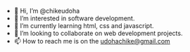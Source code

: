 - 👋 Hi, I’m @chikeudoha
- 👀 I’m interested in software development.
- 🌱 I’m currently learning html, css and javascript.
- 💞️ I’m looking to collaborate on web development projects.
- 📫 How to reach me is on the udohachike@gmail.com

<!---
chikeudoha/chikeudoha is a ✨ special ✨ repository because its `README.md` (this file) appears on your GitHub profile.
You can click the Preview link to take a look at your changes.
--->
